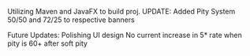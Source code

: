 Utilizing Maven and JavaFX to build proj.
UPDATE: Added Pity System 50/50 and 72/25 to respective banners

Future Updates:
Polishing UI design
No current increase in 5* rate when pity is 60+ after soft pity
